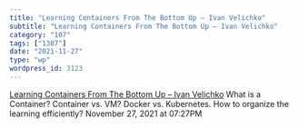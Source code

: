 ```yaml
---
title: "Learning Containers From The Bottom Up – Ivan Velichko"
subtitle: "Learning Containers From The Bottom Up – Ivan Velichko"
category: "107"
tags: ["1387"]
date: "2021-11-27"
type: "wp"
wordpress_id: 3123
---
```

[ Learning Containers From The Bottom Up – Ivan Velichko](https://iximiuz.com/en/posts/container-learning-path/)
 What is a Container? Container vs. VM? Docker vs. Kubernetes. How to organize the learning efficiently?
November 27, 2021 at 07:27PM